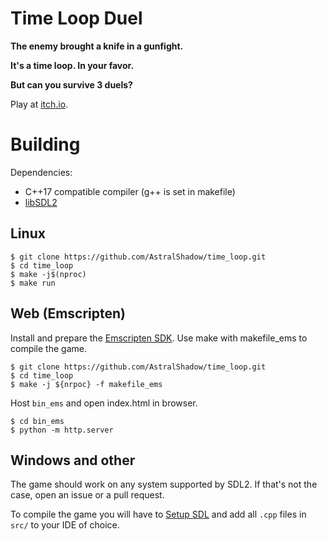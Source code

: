 # Time Loop Duel

**The enemy brought a knife in a gunfight.**

**It's a time loop. In your favor.**

**But can you survive 3 duels?**

Play at [itch.io](https://azcraft.itch.io/time-loop-duel).


# Building
Dependencies:
 * C++17 compatible compiler (g++ is set in makefile)
 * [libSDL2](https://www.libsdl.org/)

## Linux

    $ git clone https://github.com/AstralShadow/time_loop.git
    $ cd time_loop
    $ make -j$(nproc)
    $ make run

## Web (Emscripten)
Install and prepare the
[Emscripten SDK](https://github.com/emscripten-core/emsdk).
Use make with makefile\_ems to compile the game.

    $ git clone https://github.com/AstralShadow/time_loop.git
    $ cd time_loop 
    $ make -j ${nrpoc} -f makefile_ems

Host `bin_ems` and open index.html in browser.

    $ cd bin_ems
    $ python -m http.server

## Windows and other
The game should work on any system supported by SDL2.
If that's not the case, open an issue or a pull request.

To compile the game you will have to
[Setup SDL](https://wiki.libsdl.org/SDL2/Installation)
and add all `.cpp` files in `src/` to your IDE of choice.

